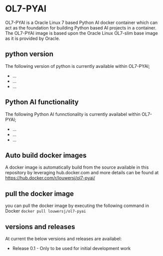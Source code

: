 # OL7-PYAI
OL7-PYAI is a Oracle Linux 7 based Python AI docker container which can act as the foundation for building Python based AI projects in a container. The OL7-PYAI image is based upon the Oracle Linux OL7-slim base image as it is provided by Oracle. 

## python version
The following version of python is currently available within OL7-PYAI;
* ...
* ...
* ...

## Python AI functionality
The following Python AI funnctionality is currently availabel within OL7-PYAI;
* ...
* ...
* ...

## Auto build docker images
A docker image is automatically build from the source available in this repository by leveraging hub.docker.com and more details can be found at https://hub.docker.com/r/louwersj/ol7-pyai/ 

## pull the docker image
you can pull the docker image by executing the following command in Docker
`docker pull louwersj/ol7-pyai`

## versions and releases
At current the below versions and releases are availabel:
* Release 0.1 - Only to be used for initial development work
